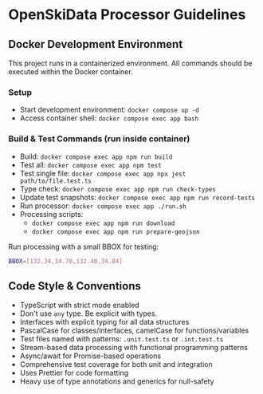 # OpenSkiData Processor Guidelines

## Docker Development Environment

This project runs in a containerized environment. All commands should be executed within the Docker container.

### Setup

- Start development environment: `docker compose up -d`
- Access container shell: `docker compose exec app bash`

### Build & Test Commands (run inside container)

- Build: `docker compose exec app npm run build`
- Test all: `docker compose exec app npm test`
- Test single file: `docker compose exec app npx jest path/to/file.test.ts`
- Type check: `docker compose exec app npm run check-types`
- Update test snapshots: `docker compose exec app npm run record-tests`
- Run processor: `docker compose exec app ./run.sh`
- Processing scripts:
  - `docker compose exec app npm run download`
  - `docker compose exec app npm run prepare-geojson`

Run processing with a small BBOX for testing:

```bash
BBOX=[132.34,34.78,132.40,34.84]
```

## Code Style & Conventions

- TypeScript with strict mode enabled
- Don't use `any` type. Be explicit with types.
- Interfaces with explicit typing for all data structures
- PascalCase for classes/interfaces, camelCase for functions/variables
- Test files named with patterns: `.unit.test.ts` or `.int.test.ts`
- Stream-based data processing with functional programming patterns
- Async/await for Promise-based operations
- Comprehensive test coverage for both unit and integration
- Uses Prettier for code formatting
- Heavy use of type annotations and generics for null-safety
